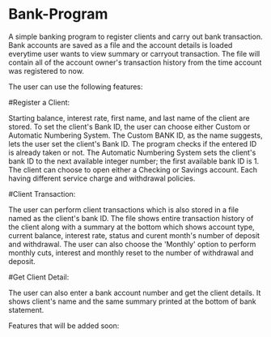 # Bank-Program
A simple banking program to register clients and carry out bank transaction. Bank accounts are saved as a file and the account details is loaded everytime user wants to view summary or carryout transaction. The file will contain all of the account owner's transaction history from the time account was registered to now.

The user can use the following features:

#Register a Client: 

  Starting balance, interest rate, first name, and last name of the client are stored. To set the client's Bank ID, the user can choose either Custom or Automatic Numbering System. The Custom BANK ID, as the name suggests, lets the user set the client's Bank ID. The program checks if the entered ID is already taken or not. The Automatic Numbering System sets the client's bank ID to the next available integer number; the first available bank ID is 1. The client can choose to open either a Checking or Savings account. Each having different service charge and withdrawal policies.
  
#Client Transaction:

  The user can perform client transactions which is also stored in a file named as the client's bank ID. The file shows entire transaction history of the client along with a summary at the bottom which shows account type, current balance, interest rate, status and curent month's number of deposit and withdrawal. The user can also choose the 'Monthly' option to perform monthly cuts, interest and monthly reset to the number of withdrawal and deposit.
  
#Get Client Detail:

  The user can also enter a bank account number and get the client details. It shows client's name and the same summary printed at the bottom of bank statement.
  
Features that will be added soon:


  
